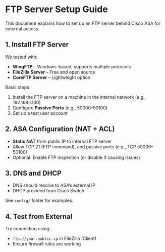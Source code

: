 # FTP Server Setup Guide

This document explains how to set up an FTP server behind Cisco ASA for external access.

## 1. Install FTP Server

We tested with:

- **WingFTP** – Windows-based, supports multiple protocols
- **FileZilla Server** – Free and open source
- **CoreFTP Server** – Lightweight option

Basic steps:

1. Install the FTP server on a machine in the internal network (e.g., 192.168.1.100)
2. Configure **Passive Ports** (e.g., 50000–50100)
3. Set up a test user account

## 2. ASA Configuration (NAT + ACL)

- **Static NAT** from public IP to internal FTP server
- Allow TCP 21 (FTP command), and passive ports (e.g., TCP 50000–50100)
- Optional: Enable FTP inspection (or disable if causing issues)

## 3. DNS and DHCP

- DNS should resolve to ASA’s external IP
- DHCP provided from Cisco Switch

See `config/` folder for examples.

## 4. Test from External

Try connecting using:

- `ftp://your.public.ip` in FileZilla (Client)
- Ensure firewall rules are working
